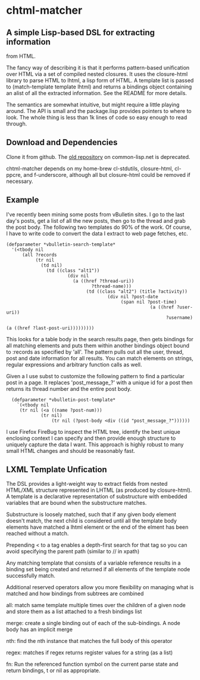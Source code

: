# chtml-matcher

## A simple Lisp-based DSL for extracting information
from HTML. 

The fancy way of describing it is that it performs pattern-based
unification over HTML via a set of compiled nested closures.  It uses
the closure-html library to parse HTML to lhtml, a lisp form of
HTML. A template list is passed to (match-template template lhtml) and
returns a bindings object containing an alist of all the extracted
information. See the README for more details.

The semantics are somewhat intuitive, but might require a little
playing around. The API is small and the package.lisp provides
pointers to where to look. The whole thing is less than 1k lines of
code so easy enough to read through.

## Download and Dependencies

Clone it from github.  The [old
repository](http://common-lisp.net/project/chtml-matcher) on
common-lisp.net is deprecated.

chtml-matcher depends on my home-brew cl-stdutils, closure-html,
cl-ppcre, and f-underscore, although all but closure-html could be
removed if necessary.


## Example

I've recently been mining some posts from vBulletin sites. I go to the
last day's posts, get a list of all the new posts, then go to the
thread and grab the post body. The following two templates do 90% of
the work. Of course, I have to write code to convert the data I
extract to web page fetches, etc.

	(defparameter *vbulletin-search-template*
	  '(<tbody nil
	      (all ?records 
	           (tr nil
		         (td nil)
			       (td ((class "alt1"))
			               (div nil
				       	     (a ((href ?thread-uri))
					     	        ?thread-name)))
							      (td ((class "alt2") (title ?activity))
							              (div nil ?post-date
								      	       (span nil ?post-time)
									       	              (a ((href ?user-uri))
											      		        ?username)
																	       (a ((href ?last-post-uri)))))))))


This looks for a table body in the search results page, then gets
bindings for all matching <tr> elements and puts them within another
bindings object bound to :records as specified by 'all'. The pattern
pulls out all the user, thread, post and date information for all
results. You can match elements on strings, regular expressions and
arbitrary function calls as well.

Given a I use subst to customize the following pattern to find a
particular post in a page. It replaces 'post_message_?' with a unique
id for a post then returns its thread number and the entire post body.

      (defparameter *vbulletin-post-template*
        `(<tbody nil 
	     (tr nil (<a ((name ?post-num)))
	             (tr nil)
		             (tr nil (?post-body <div ((id "post_message_?"))))))

I use Firefox FireBug to inspect the HTML tree, identify the best
unique enclosing context I can specify and then provide enough
structure to uniquely capture the data I want. This approach is highly
robust to many small HTML changes and should be reasonably fast.

## LXML Template Unfication

The DSL provides a light-weight way to extract fields from nested
HTML/XML structure represented in LHTML (as produced by closure-html).
A template is a declarative representation of substructure with
embedded variables that are bound when the substructure matches.

Substructure is loosely matched, such that if any given body element
doesn't match, the next child is considered until all the template
body elements have matched a lhtml element or the end of the elment
has been reached without a match.

Prepending < to a tag enables a depth-first search for that tag so you
can avoid specifying the parent path (similar to // in xpath)

Any matching template that consists of a variable reference results in
a binding set being created and returned if all elements of the
template node successfully match.

Additional reserved operators allow you more flexibility on 
managing what is matched and how bindings from subtrees are combined

all: match same template multiple times over the children of a given node
     and store them as a list attached to a fresh bindings list

merge: create a single binding out of each of the sub-bindings.  A 
     node body has an implicit merge

nth: find the nth instance that matches the full body of this operator

regex: matches if regex returns register values for a string (as a list)

fn: Run the referenced function symbol on the current parse state and
    return bindings, t or nil as appropriate.

